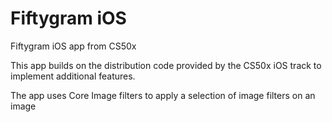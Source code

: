 # Fiftygram iOS
Fiftygram iOS app from CS50x

This app builds on the distribution code provided by the CS50x iOS track to implement additional features.

The app uses Core Image filters to apply a selection of image filters on an image

